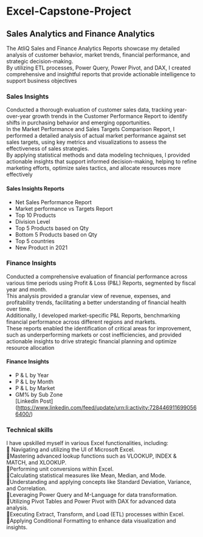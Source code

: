 # Excel-Capstone-Project
## Sales Analytics and Finance Analytics<br>
The AtliQ Sales and Finance Analytics Reports showcase my detailed analysis of customer behavior, market trends, financial performance, and strategic decision-making.<br> 
By utilizing ETL processes, Power Query, Power Pivot, and DAX, I created comprehensive and insightful reports that provide actionable intelligence to support business objectives<br>
### Sales Insights<br>
Conducted a thorough evaluation of customer sales data, tracking year-over-year growth trends in the Customer Performance Report to identify shifts in purchasing behavior and emerging opportunities.<br>
In the Market Performance and Sales Targets Comparison Report, I performed a detailed analysis of actual market performance against set sales targets, using key metrics and visualizations to assess the effectiveness of sales strategies.<br>
By applying statistical methods and data modeling techniques, I provided actionable insights that support informed decision-making, helping to refine marketing efforts, optimize sales tactics, and allocate resources more effectively<br>
#### Sales Insights Reports
* Net Sales Performance Report
* Market performance vs Targets Report
* Top 10 Products
* Division Level
* Top 5 Products based on Qty
* Bottom 5 Products based on Qty
* Top 5 countries
* New Product in 2021<br>
### Finance Insights<br>
Conducted a comprehensive evaluation of financial performance across various time periods using Profit & Loss (P&L) Reports, segmented by fiscal year and month.<br>This analysis provided a granular view of revenue, expenses, and profitability trends, facilitating a better understanding of financial health over time.<br>
Additionally, I developed market-specific P&L Reports, benchmarking financial performance across different regions and markets.<br>These reports enabled the identification of critical areas for improvement, such as underperforming markets or cost inefficiencies, and provided actionable insights to drive strategic financial planning and optimize resource allocation<br>
#### Finance Insights<br>
* P & L by Year
* P & L by Month
* P & L by Market
* GM% by Sub Zone<br>
[Linkedln Post] (https://www.linkedin.com/feed/update/urn:li:activity:7284469116990566400/)
### Technical skills<br>
I have upskilled myself in various Excel functionalities, including:<br>
🔸 Navigating and utilizing the UI of Microsoft Excel.<br>
🔸Mastering advanced lookup functions such as VLOOKUP, INDEX & MATCH, and XLOOKUP.<br>
🔸Performing unit conversions within Excel.<br>
🔸Calculating statistical measures like Mean, Median, and Mode.<br>
🔸Understanding and applying concepts like Standard Deviation, Variance, and Correlation.<br>
🔸Leveraging Power Query and M-Language for data transformation.<br>
🔸Utilizing Pivot Tables and Power Pivot with DAX for advanced data analysis.<br>
🔸Executing Extract, Transform, and Load (ETL) processes within Excel.<br>
🔸Applying Conditional Formatting to enhance data visualization and insights.<br>
